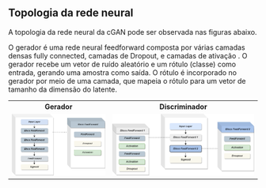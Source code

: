 ## Topologia da rede neural

A topologia da rede neural da cGAN pode ser observada nas figuras abaixo.


<table>
    <tbody> 
        <tr>
            <th width="7%">Gerador</th>
            <th width="10%">Discriminador</th>
        </tr>
        <tr>
             <td><img src="https://github.com/LEA-SF23/DroidAugmentor/blob/main/layout/model_generator.png" alt="2018-06-04 4 40 06" style="max-width:100%;"></td>
            <td><img src="https://github.com/LEA-SF23/DroidAugmentor/blob/main/layout/model_discriminator.png" alt="2023-08-07 4 40 06" style="max-width:100%;"></td>
        </tr>


O gerador é uma rede neural feedforward composta por várias camadas densas fully connected, camadas de Dropout, e camadas de ativação . O gerador recebe um vetor de ruído aleatório e um rótulo (classe) como entrada, gerando uma amostra como saída. O rótulo é incorporado no gerador por meio de uma camada, que mapeia o rótulo para um vetor de tamanho da dimensão do latente.
